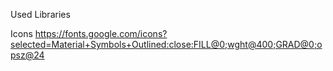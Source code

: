 Used Libraries

Icons
https://fonts.google.com/icons?selected=Material+Symbols+Outlined:close:FILL@0;wght@400;GRAD@0;opsz@24